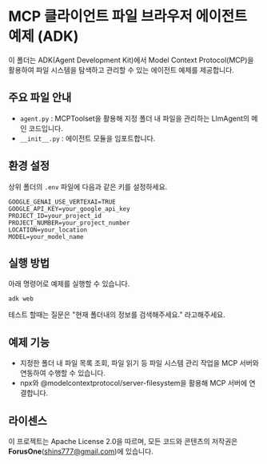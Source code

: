 # MCP 클라이언트 파일 브라우저 에이전트 예제 (ADK)

이 폴더는 ADK(Agent Development Kit)에서 Model Context Protocol(MCP)을 활용하여 파일 시스템을 탐색하고 관리할 수 있는 에이전트 예제를 제공합니다.

## 주요 파일 안내
- `agent.py` : MCPToolset을 활용해 지정 폴더 내 파일을 관리하는 LlmAgent의 메인 코드입니다.
- `__init__.py` : 에이전트 모듈을 임포트합니다.

## 환경 설정
상위 폴더의 `.env` 파일에 다음과 같은 키를 설정하세요.

```
GOOGLE_GENAI_USE_VERTEXAI=TRUE
GOOGLE_API_KEY=your_google_api_key
PROJECT_ID=your_project_id
PROJECT_NUMBER=your_project_number
LOCATION=your_location
MODEL=your_model_name
```

## 실행 방법
아래 명령어로 예제를 실행할 수 있습니다.

```
adk web
```
테스트 할때는 질문은 "현재 폴더내의 정보를 검색해주세요." 라고해주세요. 

## 예제 기능
- 지정한 폴더 내 파일 목록 조회, 파일 읽기 등 파일 시스템 관리 작업을 MCP 서버와 연동하여 수행할 수 있습니다.
- npx와 @modelcontextprotocol/server-filesystem을 활용해 MCP 서버에 연결합니다.

## 라이센스

이 프로젝트는 Apache License 2.0을 따르며, 모든 코드와 콘텐츠의 저작권은 **ForusOne**(shins777@gmail.com)에 있습니다.